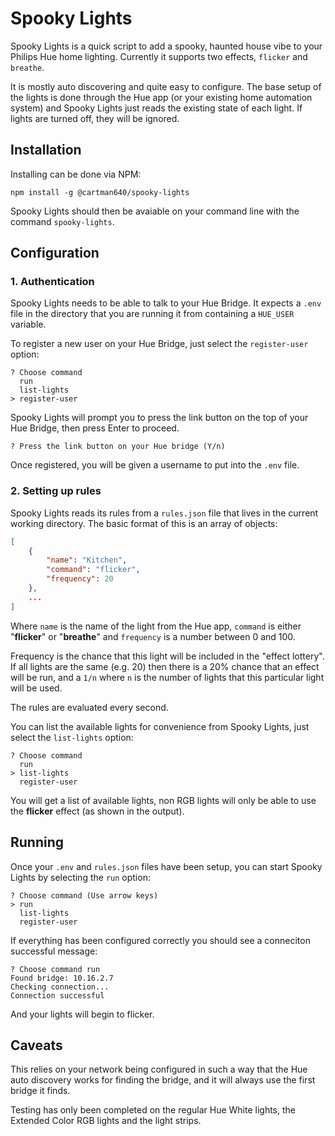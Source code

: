 # Spooky Lights
Spooky Lights is a quick script to add a spooky, haunted house vibe to your
Philips Hue home lighting. Currently it supports two effects, `flicker` and
`breathe`.

It is mostly auto discovering and quite easy to configure. The base setup of
the lights is done through the Hue app (or your existing home automation
system) and Spooky Lights just reads the existing state of each light. If
lights are turned off, they will be ignored.

## Installation
Installing can be done via NPM:

```
npm install -g @cartman640/spooky-lights
```

Spooky Lights should then be avaiable on your command line with the command
`spooky-lights`.

## Configuration
### 1. Authentication
Spooky Lights needs to be able to talk to your Hue Bridge. It expects a `.env`
file in the directory that you are running it from containing a `HUE_USER`
variable.

To register a new user on your Hue Bridge, just select the `register-user`
option:

```
? Choose command
  run
  list-lights
> register-user
```

Spooky Lights will prompt you to press the link button on the top of your
Hue Bridge, then press Enter to proceed.

```
? Press the link button on your Hue bridge (Y/n)
```

Once registered, you will be given a username to put into the `.env` file.

### 2. Setting up rules
Spooky Lights reads its rules from a `rules.json` file that lives in the
current working directory. The basic format of this is an array of objects:

```json
[
    {
        "name": "Kitchen",
        "command": "flicker",
        "frequency": 20
    },
    ...
]
```

Where `name` is the name of the light from the Hue app, `command` is either
"**flicker**" or "**breathe**" and `frequency` is a number between 0 and 100.

Frequency is the chance that this light will be included in the "effect
lottery". If all lights are the same (e.g. 20) then there is a 20% chance
that an effect will be run, and a `1/n` where `n` is the number of lights
that this particular light will be used.

The rules are evaluated every second.

You can list the available lights for convenience from Spooky Lights, just
select the `list-lights` option:

```
? Choose command
  run
> list-lights
  register-user
```

You will get a list of available lights, non RGB lights will only be able to
use the **flicker** effect (as shown in the output).

## Running
Once your `.env` and `rules.json` files have been setup, you can start Spooky
Lights by selecting the `run` option:

```
? Choose command (Use arrow keys)
> run
  list-lights
  register-user
```

If everything has been configured correctly you should see a conneciton
successful message:

```
? Choose command run
Found bridge: 10.16.2.7
Checking connection...
Connection successful
```

And your lights will begin to flicker.

## Caveats
This relies on your network being configured in such a way that the Hue auto
discovery works for finding the bridge, and it will always use the first bridge
it finds.

Testing has only been completed on the regular Hue White lights, the Extended
Color RGB lights and the light strips.